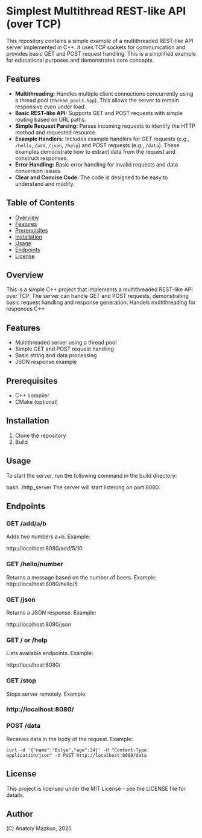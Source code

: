 # Simplest Multithread REST-like API (over TCP)
This repository contains a simple example of a multithreaded REST-like API server implemented in C++. It uses TCP sockets for communication and provides basic GET and POST request handling.  This is a simplified example for educational purposes and demonstrates core concepts.

## Features

* **Multithreading:** Handles multiple client connections concurrently using a thread pool (`thread_pools.hpp`).  This allows the server to remain responsive even under load.
* **Basic REST-like API:** Supports GET and POST requests with simple routing based on URL paths.
* **Simple Request Parsing:**  Parses incoming requests to identify the HTTP method and requested resource.
* **Example Handlers:** Includes example handlers for GET requests (e.g., `/hello`, `/add`, `/json`, `/help`) and POST requests (e.g., `/data`).  These examples demonstrate how to extract data from the request and construct responses.
* **Error Handling:** Basic error handling for invalid requests and data conversion issues.
* **Clear and Concise Code:** The code is designed to be easy to understand and modify.

## Table of Contents
- [Overview](#overview)
- [Features](#features)
- [Prerequisites](#prerequisites)
- [Installation](#installation)
- [Usage](#usage)
- [Endpoints](#endpoints)
- [License](#license)

## Overview

This is a simple C++ project that implements a multithreaded REST-like API over TCP. 
The server can handle GET and POST requests, demonstrating basic request handling and response generation.
Handels multithreading for responces
C++

## Features

- Multithreaded server using a thread pool
- Simple GET and POST request handling
- Basic string and data processing
- JSON response example

## Prerequisites
- C++ compiler
- CMake (optional)

## Installation
1. Clone the repository
2. Build

## Usage
To start the server, run the following command in the build directory:

bash
./http_server
The server will start listening on port 8080.

## Endpoints

### GET /add/a/b
Adds two numbers a+b. Example:

http://localhost:8080/add/5/10

### GET /hello/number
Returns a message based on the number of beers. Example:
http://localhost:8080/hello/5

### GET /json
Returns a JSON response. Example:

http://localhost:8080/json

### GET / or /help
Lists available endpoints. Example:

http://localhost:8080/

### GET /stop
Stops server remotely. Example:

### http://localhost:8080/

### POST /data
Receives data in the body of the request. Example:
```
curl -d '{"name":"Bilya","age":24}' -H "Content-Type: application/json" -X POST http://localhost:8080/data
```
## License
This project is licensed under the MIT License - see the LICENSE file for details.

## Author
(C) Anatoly Mazkun, 2025
